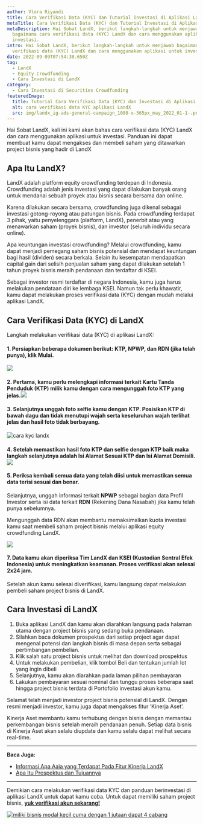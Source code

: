 ```yaml
---
author: Vlora Riyandi
title: Cara Verifikasi Data (KYC) dan Tutorial Investasi di Aplikasi LandX
metaTitle: Cara Verifikasi Data (KYC) dan Tutorial Investasi di Aplikasi LandX
metaDescription: Hai Sobat LandX, berikut langkah-langkah untuk menjawab
  bagaimana cara verifikasi data (KYC) LandX dan cara menggunakan aplikasi untuk
  investasi.
intro: Hai Sobat LandX, berikut langkah-langkah untuk menjawab bagaimana cara
  verifikasi data (KYC) LandX dan cara menggunakan aplikasi untuk investasi.
date: 2022-09-09T07:54:38.650Z
tag:
  - LandX
  - Equity Crowdfunding
  - Cara Investasi di LandX
category:
  - Cara Investasi di Securities Crowdfunding
featuredImage:
  title: Tutorial Cara Verifikasi Data (KYC) dan Investasi di Aplikasi LandX
  alt: cara verifikasi data KYC aplikasi LandX
  src: img/landx_ig-ads-general-campaign_1080-x-565px_may_2022_01-1-.png
---
```

Hai Sobat LandX, kali ini kami akan bahas cara verifikasi data (KYC) LandX dan cara menggunakan aplikasi untuk investasi. Panduan ini dapat membuat kamu dapat mengakses dan membeli saham yang ditawarkan project bisnis yang hadir di LandX

## Apa Itu LandX?

LandX adalah platform equity crowdfunding terdepan di Indonesia. Crowdfunding adalah jenis investasi yang dapat dilakukan banyak orang untuk mendanai sebuah proyek atau bisnis secara bersama dan online.

Karena dilakukan secara bersama, crowdfunding juga dikenal sebagai investasi gotong-royong atau patungan bisnis. Pada crowdfunding terdapat 3 pihak, yaitu penyelenggara (platform, LandX), penerbit atau yang menawarkan saham (proyek bisnis), dan investor (seluruh individu secara online).

Apa keuntungan investasi crowdfunding? Melalui crowdfunding, kamu dapat menjadi pemegang saham bisnis potensial dan mendapat keuntungan bagi hasil (dividen) secara berkala. Selain itu kesempatan mendapatkan capital gain dari selisih penjualan saham yang dapat dilakukan setelah 1 tahun proyek bisnis meraih pendanaan dan terdaftar di KSEI.

Sebagai investor resmi terdaftar di negara Indonesia, kamu juga harus melakukan pendataan diri ke lembaga KSEI. Namun tak perlu khawatir, kamu dapat melakukan proses verifikasi data (KYC) dengan mudah melalui aplikasi LandX.

## Cara Verifikasi Data (KYC) di LandX

Langkah melakukan verifikasi data (KYC) di aplikasi LandX:

#### 1. Persiapkan beberapa dokumen berikut: KTP, NPWP, dan RDN (jika telah punya), klik Mulai.

![](https://lh3.googleusercontent.com/2N-c2Loehr6DIrXi433WVSt_zchGuiIZYTV2eG7TYiccUAu0cu3zNbJLqDGrjQmVWFrxqIiBetPcLOX8wKwf-ePeNi6T-3fF-vC3y5T9r63TUe88pZVVShkyoUzVWjPXMI4XIdslAQHaJyVt-Ufs4py8Cjvm7Y24ZaTd63useIAahDLOZPy-_O7x8g)

#### 2. Pertama, kamu perlu melengkapi informasi terkait Kartu Tanda Penduduk (KTP) milik kamu dengan cara mengunggah foto KTP yang jelas.![](https://lh6.googleusercontent.com/HLSpHmiubGTwl0Ba-Dnb79ibLZa7BdXVkMNNzpqzOB-pqweXUsGpvmz1_kDrqsK3sWJDbDdN6YuAai81TDiRi_CbQ24D-RbCmrBsUHqP4LgUgIFPaTTKfZD_tr6-u_r_dDrkcKia_FTfXXJ6z5nDNBFz0JVUdYMY24pbyF3m17UW7TPszFVp4QHQHw)

#### 3. Selanjutnya unggah foto selfie kamu dengan KTP. Posisikan KTP di bawah dagu dan tidak menutupi wajah serta keseluruhan wajah terlihat jelas dan hasil foto tidak berbayang. 

![cara kyc landx](https://cdn.discordapp.com/attachments/898051981162209283/1017703854197977139/cara_kyc.png "cara kyc landx")

#### 4. Setelah memastikan hasil foto KTP dan selfie dengan KTP baik maka langkah selanjutnya adalah Isi Alamat Sesuai KTP dan Isi Alamat Domisili.![](https://lh5.googleusercontent.com/fLd3XbqWw7M6VxjebXWBF6mc7P6zzZaJ60XPrfvSR8pfijZyaUDz_kks979A2YUGlJVvzlUCv6r3uIDEDyib1eV-kSXzbIPfp046PJ_huDnkeidgENWO5rlLrtyUsWV-c0PgJfBN0kFP-ZEspjmvn-g8TdZ9-z7oXptOVhq47eooZ5YbsILjfOSufg)

#### 5. Periksa kembali semua data yang telah diisi untuk memastikan semua data terisi sesuai dan benar.

Selanjutnya, unggah informasi terkait **NPWP** sebagai bagian data Profil Investor serta isi data terkait **RDN** (Rekening Dana Nasabah) jika kamu telah punya sebelumnya.

Mengunggah data RDN akan membantu memaksimalkan kuota investasi kamu saat membeli saham project bisnis melalui aplikasi equity crowdfunding LandX.   

![](https://lh5.googleusercontent.com/U7XQIqlS5WAjKT2S6O7LOhvJbUTQShK1DeFBmPKLH_z6X9x7brSD7N2J4bOwI1pwBJCxbq10D6sH7Fx6IKkIphDW2ke0ur-kcqzJcGagBlDoWZ8h7TNJeG7bdbY7NtZuQdjUlXvoQUbN8oXZBGLfHe8Sxeh3W_9L8vqD-IVyqeXdSOKOYKfMvNSSRQ)

#### 7. Data kamu akan diperiksa Tim LandX dan KSEI (Kustodian Sentral Efek Indonesia) untuk meningkatkan keamanan. Proses verifikasi akan selesai 2x24 jam.

Setelah akun kamu selesai diverifikasi, kamu langsung dapat melakukan pembeli saham project bisnis di LandX.

## Cara Investasi di LandX

1. Buka aplikasi LandX dan kamu akan diarahkan langsung pada halaman utama dengan project bisnis yang sedang buka pendanaan.
2. Silahkan baca dokumen prospektus dari setiap project agar dapat mengenal potensi dan langkah bisnis di masa depan serta sebagai pertimbangan pembelian.
3. Klik salah satu project bisnis untuk melihat dan download prospektus
4. Untuk melakukan pembelian, klik tombol Beli dan tentukan jumlah lot yang ingin dibeli
5. Selanjutnya, kamu akan diarahkan pada laman pilihan pembayaran 
6. Lakukan pembayaran sesuai nominal dan tunggu proses beberapa saat hingga project bisnis terdata di Portofolio investasi akun kamu.

Selamat telah menjadi investor project bisnis potensial di LandX. Dengan resmi menjadi investor, kamu juga dapat mengakses fitur ‘Kinerja Aset’. 

Kinerja Aset membantu kamu terhubung dengan bisnis dengan memantau perkembangan bisnis setelah meraih pendanaan penuh. Setiap data bisnis di Kinerja Aset akan selalu diupdate dan kamu selalu dapat melihat secara real-time.

- - -

**B﻿aca Juga:**

* [Informasi Apa Aaja yang Terdapat Pada Fitur Kinerja LandX](https://landx.id/blog/baru-nikmati-fitur-menarik-landx-apakah-itu-equity-crowdfunding/)
* [Apa Itu Prospektus dan Tujuannya](https://landx.id/blog/isi-prospektus-apa-pengertian-tujuan-dan-cara-membaca-prospektus/)

- - -

Demikian cara melakukan verifikasi data KYC dan panduan berinvestasi di aplikasi LandX untuk dapat kamu coba. Untuk dapat memiliki saham project bisnis, **[yuk verifikasi akun sekarang!](https://app.landx.id/?utm_source=BLOGCONTENT&utm_medium=SEO&utm_campaign=SEO&utm_id=BLOGLANDX)**

[![miliki bisnis modal kecil cuma dengan 1 jutaan dapat 4 cabang ](https://accountgram-production.sfo2.cdn.digitaloceanspaces.com/landx_ghost/2021/11/jadi-owner-bisnis-hanya-1-jutaan-dengan-cuan-yang-sangat-menjanjikan.png)](https://app.landx.id/?utm_source=BLOGCONTENT&utm_medium=SEO&utm_campaign=SEO&utm_id=BLOGLANDX)